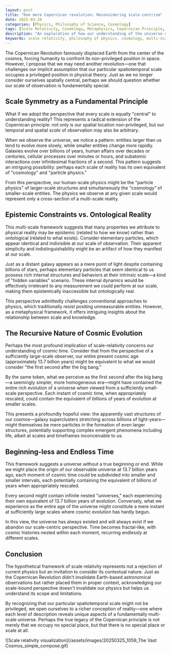 ```yaml
---
layout: post
title: "One more Copernican revolution: Reconsidering scale-centrism"
date: 2025-03-20
categories: [Physics, Philosophy of Science, Cosmology]
tags: [Scale Relativity, Cosmology, Metaphysics, Copernican Principle, Multi-scale Universe]
description: "An exploration of how our understanding of the universe might be biased by our particular spatiotemporal scale, and what insights might emerge from considering all scales as equally central."
keywords: scale relativity, philosophy of physics, cosmology, multi-scale universe, spatiotemporal scales, epistemic bias, ontology of physics
---
```


The Copernican Revolution famously displaced Earth from the center of the cosmos, forcing humanity to confront its non-privileged position in space. However, I propose that we may need another revolution—one that challenges our implicit assumption that our particular spatiotemporal scale occupies a privileged position in physical theory. Just as we no longer consider ourselves spatially central, perhaps we should question whether our scale of observation is fundamentally special.

## Scale Symmetry as a Fundamental Principle

What if we adopt the perspective that every scale is equally "central" to understanding reality? This represents a radical extension of the Copernican principle: not only is our spatial location non-privileged, but our temporal and spatial *scale* of observation may also be arbitrary.

When we observe the universe, we notice a pattern: entities larger than us tend to evolve more slowly, while smaller entities change more rapidly. Galaxies evolve over billions of years, human affairs over decades or centuries, cellular processes over minutes or hours, and subatomic interactions over infinitesimal fractions of a second. This pattern suggests an intriguing possibility: perhaps each scale of reality has its own equivalent of "cosmology" and "particle physics."

From this perspective, our human-scale physics might be the "particle physics" of larger-scale structures and simultaneously the "cosmology" of smaller-scale entities. The physics we observe at any given scale would represent only a cross-section of a multi-scale reality.

## Epistemic Constraints vs. Ontological Reality

This multi-scale framework suggests that many properties we attribute to physical reality may be epistemic (related to how we know) rather than ontological (related to what exists). Consider elementary particles, which appear identical and indivisible at our scale of observation. Their apparent simplicity and indistinguishability might be an artifact of how they manifest at our scale.

Just as a distant galaxy appears as a mere point of light despite containing billions of stars, perhaps elementary particles that seem identical to us possess rich internal structures and behaviors at their intrinsic scale—a kind of "hidden variables" scenario. These internal dynamics would be effectively irrelevant to any measurement we could perform at our scale, making them epistemically inaccessible but ontologically real.

This perspective admittedly challenges conventional approaches to physics, which traditionally resist positing unmeasurable entities. However, as a metaphysical framework, it offers intriguing insights about the relationship between scale and knowledge.

## The Recursive Nature of Cosmic Evolution

Perhaps the most profound implication of scale-relativity concerns our understanding of cosmic time. Consider that from the perspective of a sufficiently large-scale observer, our entire present cosmic age (approximately 13.7 billion years) might be equivalent to what we would consider "the first second after the big bang."

By the same token, what we perceive as the first second after the big bang—a seemingly simpler, more homogeneous era—might have contained the entire rich evolution of a universe when viewed from a sufficiently small-scale perspective. Each instant of cosmic time, when appropriately rescaled, could contain the equivalent of billions of years of evolution at smaller scales.

This presents a profoundly hopeful view: the apparently vast structures of our cosmos—galaxy superclusters stretching across billions of light-years—might themselves be mere particles in the formation of even larger structures, potentially supporting complex emergent phenomena including life, albeit at scales and timeframes inconceivable to us.

## Beginning-less and Endless Time

This framework suggests a universe without a true beginning or end. While we might place the origin of our observable universe at 13.7 billion years ago, each moment of cosmic time could be subdivided into smaller and smaller intervals, each potentially containing the equivalent of billions of years when appropriately rescaled.

Every second might contain infinite nested "universes," each experiencing their own equivalent of 13.7 billion years of evolution. Conversely, what we experience as the entire age of the universe might constitute a mere instant at sufficiently large scales where cosmic evolution has hardly begun.

In this view, the universe has always existed and will always exist if we abandon our scale-centric perspective. Time becomes fractal-like, with cosmic histories nested within each moment, recurring endlessly at different scales.

## Conclusion

The hypothetical framework of scale relativity represents not a rejection of current physics but an invitation to consider its contextual nature. Just as the Copernican Revolution didn't invalidate Earth-based astronomical observations but rather placed them in proper context, acknowledging our scale-bound perspective doesn't invalidate our physics but helps us understand its scope and limitations.

By recognizing that our particular spatiotemporal scale might not be privileged, we open ourselves to a richer conception of reality—one where each level of description reveals unique aspects of a fundamentally multi-scale universe. Perhaps the true legacy of the Copernican principle is not merely that we occupy no special place, but that there is no special place or scale at all.

![Scale relativity visualization](/assets/images/20250325_1059_The Vast Cosmos_simple_compose.gif)